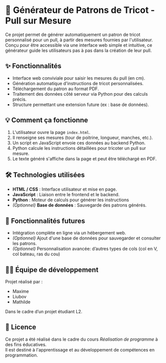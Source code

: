 # 🧶 Générateur de Patrons de Tricot - Pull sur Mesure

Ce projet permet de générer automatiquement un patron de tricot personnalisé pour un pull, à partir des mesures fournies par l'utilisateur. Conçu pour être accessible via une interface web simple et intuitive, ce générateur guide les utilisateurs pas à pas dans la création de leur pull.

## ✨ Fonctionnalités

- Interface web conviviale pour saisir les mesures du pull (en cm).
- Génération automatique d'instructions de tricot personnalisées.
- Téléchargement du patron au format PDF.
- Traitement des données côté serveur via Python pour des calculs précis.
- Structure permettant une extension future (ex : base de données).

## 💡 Comment ça fonctionne

1. L'utilisateur ouvre la page `index.html`.
2. Il renseigne ses mesures (tour de poitrine, longueur, manches, etc.).
3. Un script en JavaScript envoie ces données au backend Python.
4. Python calcule les instructions détaillées pour tricoter un pull sur mesure.
5. Le texte généré s'affiche dans la page et peut être téléchargé en PDF.

## 🛠 Technologies utilisées

- **HTML / CSS** : Interface utilisateur et mise en page.
- **JavaScript** : Liaison entre le frontend et le backend.
- **Python** : Moteur de calculs pour générer les instructions
- *(Optionnel)* **Base de données** : Sauvegarde des patrons générés.

## 🚧 Fonctionnalités futures

- Intégration complète en ligne via un hébergement web.
- *(Optionnel)* Ajout d'une base de données pour sauvegarder et consulter les patrons.
- *(Optionnel)*  Personnalisation avancée: d’autres types de cols (col en V, col bateau, ras du cou)

## 👩‍💻 Équipe de développement

Projet réalisé par :
- Maxime
- Liubov
- Mathilde

Dans le cadre d’un projet étudiant L2.

## 📄 Licence

Ce projet a été réalisé dans le cadre du cours *Réalisation de programme* à des fins éducatives.  
Il est destiné à l'apprentissage et au développement de compétences en programmation.

